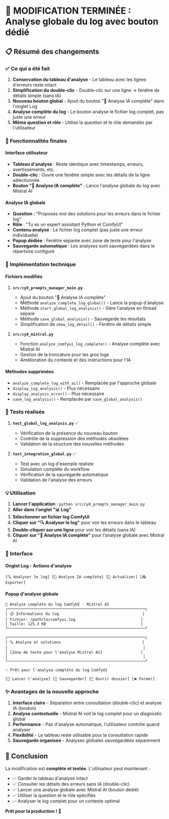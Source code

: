 # 🎯 MODIFICATION TERMINÉE : Analyse globale du log avec bouton dédié

## 📋 Résumé des changements

### ✅ Ce qui a été fait
1. **Conservation du tableau d'analyse** - Le tableau avec les lignes d'erreurs reste intact
2. **Simplification du double-clic** - Double-clic sur une ligne → fenêtre de détails simple (sans IA)
3. **Nouveau bouton global** - Ajout du bouton "🤖 Analyse IA complète" dans l'onglet Log
4. **Analyse complète du log** - Le bouton analyse le fichier log complet, pas juste une erreur
5. **Même question et rôle** - Utilise la question et le rôle demandés par l'utilisateur

### 🎯 Fonctionnalités finales

#### Interface utilisateur
- **Tableau d'analyse** : Reste identique avec timestamps, erreurs, avertissements, etc.
- **Double-clic** : Ouvre une fenêtre simple avec les détails de la ligne sélectionnée
- **Bouton "🤖 Analyse IA complète"** : Lance l'analyse globale du log avec Mistral AI

#### Analyse IA globale
- **Question** : "Proposes moi des solutions pour les erreurs dans le fichier log"
- **Rôle** : "Tu es un expert assistant Python et ComfyUI"
- **Contenu analysé** : Le fichier log complet (pas juste une erreur individuelle)
- **Popup dédiée** : Fenêtre séparée avec zone de texte pour l'analyse
- **Sauvegarde automatique** : Les analyses sont sauvegardées dans le répertoire configuré

### 🔧 Implémentation technique

#### Fichiers modifiés
1. **`src/cy8_prompts_manager_main.py`**
   - Ajout du bouton "🤖 Analyse IA complète"
   - Méthode `analyze_complete_log_global()` - Lance la popup d'analyse
   - Méthode `start_global_log_analysis()` - Gère l'analyse en thread séparé
   - Méthode `save_global_analysis()` - Sauvegarde les résultats
   - Simplification de `show_log_detail()` - Fenêtre de détails simple

2. **`src/cy8_mistral.py`**
   - Fonction `analyze_comfyui_log_complete()` - Analyse complète avec Mistral AI
   - Gestion de la troncature pour les gros logs
   - Amélioration du contexte et des instructions pour l'IA

#### Méthodes supprimées
- `analyze_complete_log_with_ai()` - Remplacée par l'approche globale
- `display_log_analysis()` - Plus nécessaire
- `display_analysis_error()` - Plus nécessaire
- `save_log_analysis()` - Remplacée par `save_global_analysis()`

### 🧪 Tests réalisés

1. **`test_global_log_analysis.py`** ✅
   - Vérification de la présence du nouveau bouton
   - Contrôle de la suppression des méthodes obsolètes
   - Validation de la structure des nouvelles méthodes

2. **`test_integration_global.py`** ✅
   - Test avec un log d'exemple réaliste
   - Simulation complète du workflow
   - Vérification de la sauvegarde automatique
   - Validation de l'analyse des erreurs

### 💡 Utilisation

1. **Lancer l'application** : `python src/cy8_prompts_manager_main.py`
2. **Aller dans l'onglet "📊 Log"**
3. **Sélectionner un fichier log ComfyUI**
4. **Cliquer sur "🔍 Analyser le log"** pour voir les erreurs dans le tableau
5. **Double-cliquer sur une ligne** pour voir les détails (sans IA)
6. **Cliquer sur "🤖 Analyse IA complète"** pour l'analyse globale avec Mistral AI

### 🎨 Interface

#### Onglet Log - Actions d'analyse
```
[🔍 Analyser le log] [🤖 Analyse IA complète] [🔄 Actualiser] [📤 Exporter]
```

#### Popup d'analyse globale
```
🤖 Analyse complète du log ComfyUI - Mistral AI
┌─────────────────────────────────────────────────────────────┐
│ 📋 Informations du log                                     │
│ Fichier: /path/to/comfyui.log                             │
│ Taille: 125.3 KB                                          │
└─────────────────────────────────────────────────────────────┘

┌─────────────────────────────────────────────────────────────┐
│ 🔍 Analyse et solutions                                    │
│                                                            │
│ [Zone de texte pour l'analyse Mistral AI]                 │
│                                                            │
└─────────────────────────────────────────────────────────────┘

💡 Prêt pour l'analyse complète du log ComfyUI

[🚀 Lancer l'analyse] [💾 Sauvegarder] [📁 Ouvrir dossier] [❌ Fermer]
```

### ✨ Avantages de la nouvelle approche

1. **Interface claire** - Séparation entre consultation (double-clic) et analyse IA (bouton)
2. **Analyse contextuelle** - Mistral AI voit le log complet pour un diagnostic global
3. **Performance** - Pas d'analyse automatique, l'utilisateur contrôle quand analyser
4. **Flexibilité** - Le tableau reste utilisable pour la consultation rapide
5. **Sauvegarde organisée** - Analyses globales sauvegardées séparément

## 🎉 Conclusion

La modification est **complète et testée**. L'utilisateur peut maintenant :
- ✅ Garder le tableau d'analyse intact
- ✅ Consulter les détails des erreurs sans IA (double-clic)
- ✅ Lancer une analyse globale avec Mistral AI (bouton dédié)
- ✅ Utiliser la question et le rôle spécifiés
- ✅ Analyser le log complet pour un contexte optimal

**Prêt pour la production !** 🚀
